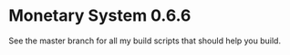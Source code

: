 Monetary System 0.6.6
=====================

See the master branch for all my build scripts that should help you build.